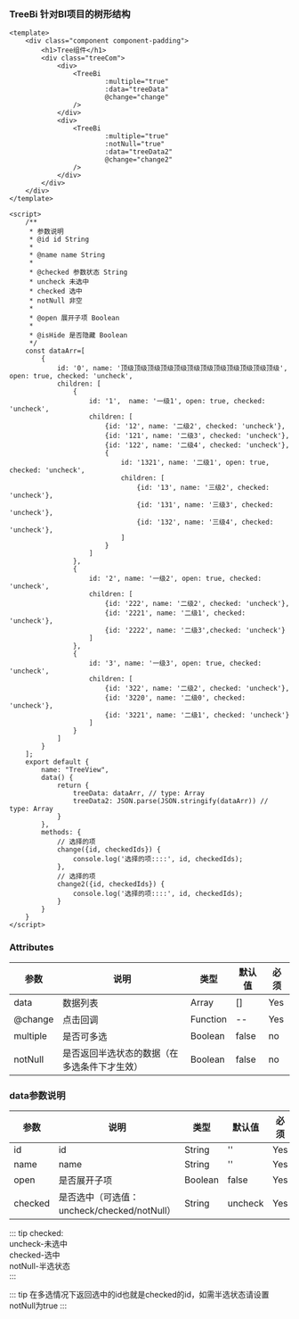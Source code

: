 ### TreeBi 针对BI项目的树形结构

<template>
    <div class="component component-padding">
        <h1>Tree组件</h1>
        <div class="treeCom">
            <div>
                <TreeBi
                        :multiple="true"
                        :data="treeData"
                        @change="change"
                />
            </div>
            <div>
                <TreeBi
                        :multiple="true"
                        :notNull="true"
                        :data="treeData2"
                        @change="change2"
                />
            </div>
        </div>
    </div>
</template>

<script>
    /**
     * 参数说明
     * @id id String
     *
     * @name name String
     *
     * @checked 参数状态 String
     * uncheck 未选中
     * checked 选中
     * notNull 非空
     *
     * @open 展开子项 Boolean
     *
     * @isHide 是否隐藏 Boolean
     */
    const dataArr=[
        {
            id: '0', name: '顶级顶级顶级顶级顶级顶级顶级顶级顶级顶级顶级顶级', open: true, checked: 'uncheck',
            children: [
                {
                    id: '1',  name: '一级1', open: true, checked: 'uncheck',
                    children: [
                        {id: '12', name: '二级2', checked: 'uncheck'},
                        {id: '121', name: '二级3', checked: 'uncheck'},
                        {id: '122', name: '二级4', checked: 'uncheck'},
                        {
                            id: '1321', name: '二级1', open: true, checked: 'uncheck',
                            children: [
                                {id: '13', name: '三级2', checked: 'uncheck'},
                                {id: '131', name: '三级3', checked: 'uncheck'},
                                {id: '132', name: '三级4', checked: 'uncheck'},
                            ]
                        }
                    ]
                },
                {
                    id: '2', name: '一级2', open: true, checked: 'uncheck',
                    children: [
                        {id: '222', name: '二级2', checked: 'uncheck'},
                        {id: '2221', name: '二级1', checked: 'uncheck'},
                        {id: '2222', name: '二级3',checked: 'uncheck'}
                    ]
                },
                {
                    id: '3', name: '一级3', open: true, checked: 'uncheck',
                    children: [
                        {id: '322', name: '二级2', checked: 'uncheck'},
                        {id: '3220', name: '二级0', checked: 'uncheck'},
                        {id: '3221', name: '二级1', checked: 'uncheck'}
                    ]
                }
            ]
        }
    ];
    export default {
        name: "TreeView",
        data() {
            return {
                treeData: dataArr, // type: Array
                treeData2: JSON.parse(JSON.stringify(dataArr)) // type: Array
            }
        },
        methods: {
            // 选择的项
            change({id, checkedIds}) {
                console.log('选择的项::::', id, checkedIds);
            },
            // 选择的项
            change2({id, checkedIds}) {
                console.log('选择的项::::', id, checkedIds);
            }
        }
    }
</script>

<style lang="stylus" scoped>

.component-padding
    padding-bottom 200px !important
    //width 240px
    .treeCom
        display flex
        justify-content space-between
        width 600px
        > div
            width 190px
            margin-right 24px
            overflow-y auto

</style>

```vue
<template>
    <div class="component component-padding">
        <h1>Tree组件</h1>
        <div class="treeCom">
            <div>
                <TreeBi
                        :multiple="true"
                        :data="treeData"
                        @change="change"
                />
            </div>
            <div>
                <TreeBi
                        :multiple="true"
                        :notNull="true"
                        :data="treeData2"
                        @change="change2"
                />
            </div>
        </div>
    </div>
</template>

<script>
    /**
     * 参数说明
     * @id id String
     *
     * @name name String
     *
     * @checked 参数状态 String
     * uncheck 未选中
     * checked 选中
     * notNull 非空
     *
     * @open 展开子项 Boolean
     *
     * @isHide 是否隐藏 Boolean
     */
    const dataArr=[
        {
            id: '0', name: '顶级顶级顶级顶级顶级顶级顶级顶级顶级顶级顶级顶级', open: true, checked: 'uncheck',
            children: [
                {
                    id: '1',  name: '一级1', open: true, checked: 'uncheck',
                    children: [
                        {id: '12', name: '二级2', checked: 'uncheck'},
                        {id: '121', name: '二级3', checked: 'uncheck'},
                        {id: '122', name: '二级4', checked: 'uncheck'},
                        {
                            id: '1321', name: '二级1', open: true, checked: 'uncheck',
                            children: [
                                {id: '13', name: '三级2', checked: 'uncheck'},
                                {id: '131', name: '三级3', checked: 'uncheck'},
                                {id: '132', name: '三级4', checked: 'uncheck'},
                            ]
                        }
                    ]
                },
                {
                    id: '2', name: '一级2', open: true, checked: 'uncheck',
                    children: [
                        {id: '222', name: '二级2', checked: 'uncheck'},
                        {id: '2221', name: '二级1', checked: 'uncheck'},
                        {id: '2222', name: '二级3',checked: 'uncheck'}
                    ]
                },
                {
                    id: '3', name: '一级3', open: true, checked: 'uncheck',
                    children: [
                        {id: '322', name: '二级2', checked: 'uncheck'},
                        {id: '3220', name: '二级0', checked: 'uncheck'},
                        {id: '3221', name: '二级1', checked: 'uncheck'}
                    ]
                }
            ]
        }
    ];
    export default {
        name: "TreeView",
        data() {
            return {
                treeData: dataArr, // type: Array
                treeData2: JSON.parse(JSON.stringify(dataArr)) // type: Array
            }
        },
        methods: {
            // 选择的项
            change({id, checkedIds}) {
                console.log('选择的项::::', id, checkedIds);
            },
            // 选择的项
            change2({id, checkedIds}) {
                console.log('选择的项::::', id, checkedIds);
            }
        }
    }
</script>

```

### Attributes

| 参数     | 说明  | 类型    | 默认值  | 必须    |
| ------- | ---- | ------ | ------- | ------ |
| data    | 数据列表 | Array | [] | Yes     |
| @change   | 点击回调 | Function | -- | Yes     |
| multiple  | 是否可多选 | Boolean | false | no     |
| notNull  | 是否返回半选状态的数据（在多选条件下才生效） | Boolean | false | no     |

### data参数说明

| 参数     | 说明  | 类型    | 默认值  | 必须    |
| ------- | ---- | ------ | ------- | ------ |
| id    | id | String | '' | Yes     |
| name   | name | String | '' | Yes     |
| open   | 是否展开子项 | Boolean | false | Yes     |
| checked   | 是否选中（可选值：uncheck/checked/notNull） | String | uncheck | Yes     |

::: tip
checked:
<br>
uncheck-未选中
<br>
checked-选中
<br>
notNull-半选状态
<br>
:::

::: tip
在多选情况下返回选中的id也就是checked的id，如需半选状态请设置notNull为true
:::